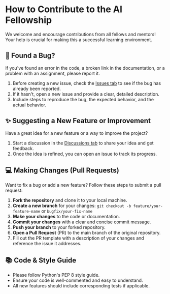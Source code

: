 # How to Contribute to the AI Fellowship

We welcome and encourage contributions from all fellows and mentors! Your help is crucial for making this a successful learning environment.

## 🐛 Found a Bug?

If you've found an error in the code, a broken link in the documentation, or a problem with an assignment, please report it.

1.  Before creating a new issue, check the [Issues tab](https://github.com/Talnz007/buildables-ai-fellowship/issues) to see if the bug has already been reported.
2.  If it hasn't, open a new issue and provide a clear, detailed description.
3.  Include steps to reproduce the bug, the expected behavior, and the actual behavior.

## ✨ Suggesting a New Feature or Improvement

Have a great idea for a new feature or a way to improve the project?

1.  Start a discussion in the [Discussions tab](https://github.com/Talnz007/buildables-ai-fellowship/discussions) to share your idea and get feedback.
2.  Once the idea is refined, you can open an issue to track its progress.

## 💻 Making Changes (Pull Requests)

Want to fix a bug or add a new feature? Follow these steps to submit a pull request:

1.  **Fork the repository** and clone it to your local machine.
2.  **Create a new branch** for your changes:
    `git checkout -b feature/your-feature-name` or `bugfix/your-fix-name`
3.  **Make your changes** to the code or documentation.
4.  **Commit your changes** with a clear and concise commit message.
5.  **Push your branch** to your forked repository.
6.  **Open a Pull Request** (PR) to the main branch of the original repository.
7.  Fill out the PR template with a description of your changes and reference the issue it addresses.

## 📚 Code & Style Guide

* Please follow Python's PEP 8 style guide.
* Ensure your code is well-commented and easy to understand.
* All new features should include corresponding tests if applicable.
